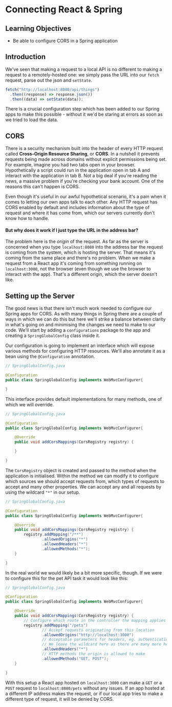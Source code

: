 # Connecting React & Spring

## Learning Objectives

* Be able to configure CORS in a Spring application

## Introduction

We've seen that making a request to a local API is no different to making a request to a remotely-hosted one: we simply pass the URL into our `fetch` request, parse out the json and `setState`.

```jsx
fetch("http://localhost:8080/api/things")
  .then((response) => response.json())
  .then((data) => setState(data));
```

There is a crucial configuration step which has been added to our Spring apps to make this possible - without it we'd be staring at errors as soon as we tried to load the data.

## CORS

There is a security mechanism built into the header of every HTTP request called **Cross-Origin Resource Sharing**, or **CORS**. In a nutshell it prevents requests being made across domains without explicit permissions being set. For example, imagine you had two tabs open in your browser. Hypothetically a script could run in the application open in tab A and interact with the application in tab B. Not a big deal if you're reading the news, a massive problem if you're checking your bank account. One of the reasons this can't happen is CORS.

Even though it's useful in our awful hypothetical scenario, it's a pain when it comes to letting our own apps talk to each other. Any HTTP request has CORS enabled by default and includes information about the type of request and where it has come from, which our servers currently don't know how to handle.

#### But why does it work if I just type the URL in the address bar?

The problem here is the _origin_ of the request. As far as the server is concerned when you type `localhost:8080` into the address bar the request is coming from the system, which is hosting the server. That means it's coming from the same place and there's no problem. When we make a request from a React app it's coming from something running on `localhost:3000`, not the browser (even though we use the browser to interact with the app). That's a different origin, which the server doesn't like.

## Setting up the Server

The good news is that there isn't much work needed to configure our Spring apps for CORS. As with many things in Spring there are a couple of ways in which we can do this but here we'll strike a balance between clarity in what's going on and minimising the changes we need to make to our code. We'll start by adding a `configurations` package to the app and creating a `SpringGlobalConfig` class inside it.

Our configuration is going to implement an interface which will expose various methods for configuring HTTP resources. We'll also annotate it as a bean using the `@Configuration` annotation.

```java
// SpringGlobalConfig.java

@Configuration
public class SpringGlobalConfig implements WebMvcConfigurer{

}
```

This interface provides default implementations for many methods, one of which we will override.

```java
// SpringGlobalConfig.java

@Configuration
public class SpringGlobalConfig implements WebMvcConfigurer{

	@Override
	public void addCorsMappings(CorsRegistry registry) {

    }

}
```

The `CorsRegistry` object is created and passed to the method when the application is initialised. Within the method we can modify it to configure which sources we should accept requests from, which types of requests to accept and many other properties. We can accept any and all requests by using the wildcard `"*"` in our setup.

```java
// SpringGlobalConfig.java

@Configuration
public class SpringGlobalConfig implements WebMvcConfigurer{

	@Override
	public void addCorsMappings(CorsRegistry registry) {
        registry.addMapping("/**")
                .allowedOrigins("*")
                .allowedHeaders("*")
                .allowedMethods("*");
    }

}
```

In the real world we would likely be a bit more specific, though. If we were to configure this for the pet API task it would look like this:

```java
// SpringGlobalConfig.java

@Configuration
public class SpringGlobalConfig implements WebMvcConfigurer{

	@Override
	public void addCorsMappings(CorsRegistry registry) {
        // Configure which route in the controller the mapping applies to
        registry.addMapping("/pets")
        		// Accept requests originating from this location
                .allowedOrigins("http://localhost:3000")
                // Acceptable parameters for headers, eg. authentication, content-type, etc
                // We leave the wildcard here as there are many more headers to consider than we've covered so far
                .allowedHeaders("*")
                // HTTP methods the origin is allowed to make
                .allowedMethods("GET, POST");
    }

}
```

With this setup a React app hosted on `localhost:3000` can make a `GET` or a `POST` request to `localhost:8080/pets` without any issues. If an app hosted at a different IP address makes the request, or if our local app tries to make a different type of request, it will be denied by CORS.
